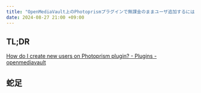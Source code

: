 ```yaml
---
title: "OpenMediaVault上のPhotoprismプラグインで無課金のままユーザ追加するにはどうすればよいか"
date: 2024-08-27 21:00 +09:00
---
```


## TL;DR 

[How do I create new users on Photoprism plugin? - Plugins - openmediavault](https://forum.openmediavault.org/index.php?thread/53475-how-do-i-create-new-users-on-photoprism-plugin/)

## 蛇足

